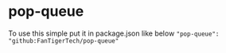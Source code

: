 # pop-queue
To use this simple put it in package.json 
like below 
```"pop-queue": "github:FanTigerTech/pop-queue"```
